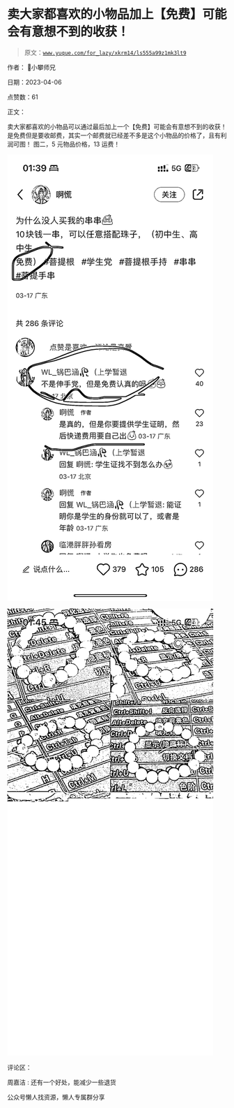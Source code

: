 # 卖大家都喜欢的小物品加上【免费】可能会有意想不到的收获！

> 原文：[`www.yuque.com/for_lazy/xkrm14/ls555a99z1mk3lt9`](https://www.yuque.com/for_lazy/xkrm14/ls555a99z1mk3lt9)



作者： 📌小攀师兄



日期：2023-04-06



点赞数：61



正文：



卖大家都喜欢的小物品可以通过最后加上一个【免费】可能会有意想不到的收获！ 是免费但是要收邮费，其实一个邮费就已经差不多是这个小物品的价格了，且有利润可图！ 图二，5 元物品价格，13 运费！



![](img/1d0c06a903e5fdd4a2e813fabca6b9f4.png)



![](img/09c913f644d18d78dc4b14e14c78900d.png)



评论区：



周嘉洁 : 还有一个好处，能减少一些退货



公众号懒人找资源，懒人专属群分享

